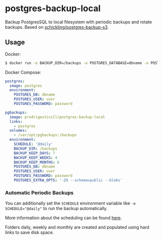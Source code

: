 # postgres-backup-local

Backup PostgresSQL to local filesystem with periodic backups and rotate backups.
Based on [schickling/postgres-backup-s3](https://hub.docker.com/r/schickling/postgres-backup-s3/).

## Usage

Docker:
```sh
$ docker run -e BACKUP_DIR=/backups -e POSTGRES_DATABASE=dbname -e POSTGRES_USER=user -e POSTGRES_PASSWORD=password -e POSTGRES_HOST=localhost schickling/postgres-backup-local
```

Docker Compose:
```yaml
postgres:
  image: postgres
  environment:
    POSTGRES_DB: dbname
    POSTGRES_USER: user
    POSTGRES_PASSWORD: password

pgbackups:
  image: prodrigestivill/postgres-backup-local
  links:
    - postgres
  volumes:
    - /var/opt/pgbackups:/backups
  environment:
    SCHEDULE: '@daily'
    BACKUP_DIR: /backups
    BACKUP_KEEP_DAYS: 7
    BACKUP_KEEP_WEEKS: 4
    BACKUP_KEEP_MONTHS: 6
    POSTGRES_DB: dbname
    POSTGRES_USER: user
    POSTGRES_PASSWORD: password
    POSTGRES_EXTRA_OPTS: '-Z9 --schema=public --blobs'
```

### Automatic Periodic Backups

You can additionally set the `SCHEDULE` environment variable like `-e SCHEDULE="@daily"` to run the backup automatically.

More information about the scheduling can be found [here](http://godoc.org/github.com/robfig/cron#hdr-Predefined_schedules).

Folders daily, weekly and monthly are created and populated using hard links to save disk space.
